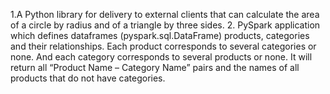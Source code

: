 1.A Python library for delivery to external clients that can calculate the area of a circle by radius and of a triangle by three sides.
2. PySpark application which defines dataframes (pyspark.sql.DataFrame) products, categories and their relationships. Each product corresponds to several categories or none. And each category corresponds to several products or none. It will return all “Product Name – Category Name” pairs and the names of all products that do not have categories.
